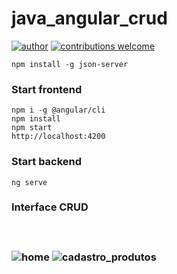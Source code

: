# java_angular_crud

[![author](https://img.shields.io/badge/author-patrick-red.svg)](https://www.linkedin.com/in/patrick-cavalcante-moraes-a95635179/) 
[![contributions welcome](https://img.shields.io/badge/contributions-welcome-brightgreen.svg?style=flat)](https://github.com/PatrickCavalcant)

```
npm install -g json-server
```


<h3>Start frontend </h3>

```
npm i -g @angular/cli
npm install
npm start 
http://localhost:4200 
```

<h3> Start backend</h3>

```
ng serve 
```

<h3> Interface CRUD <h3>
<br />

![home](https://user-images.githubusercontent.com/54637677/133004844-6385143f-11c7-4018-9bdd-ce588f846f33.png)
![cadastro_produtos](https://user-images.githubusercontent.com/54637677/133004853-1fa5f715-3a22-45d2-b4da-e5027d01222d.png)




